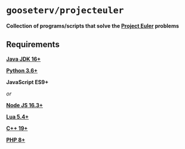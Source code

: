 # `gooseterv/projecteuler`
**Collection of programs/scripts that solve the [Project Euler](https://projecteuler.net/) problems**
<br>


## Requirements

**[Java JDK 16+](https://www.java.com/download/)**

**[Python 3.6+](https://www.python.org/downloads/)**

**JavaScript ES9+**
<br>

*or*

**[Node JS 16.3+](https://nodejs.org/en/download/)**

**[Lua 5.4+](https://www.lua.org/download.html)**

**[C++ 19+](https://gcc.gnu.org/)**

**[PHP 8+](https://www.php.net/downloads.php)**





